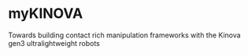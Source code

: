 # myKINOVA
Towards building contact rich manipulation frameworks with the Kinova gen3 ultralightweight robots
